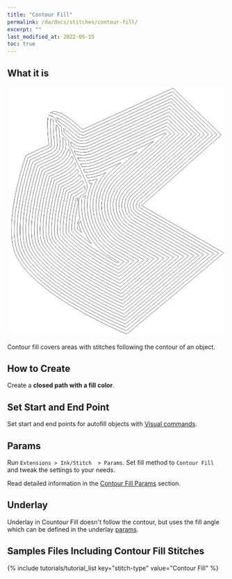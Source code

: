 ```yaml
---
title: "Contour Fill"
permalink: /da/docs/stitches/contour-fill/
excerpt: ""
last_modified_at: 2022-05-15
toc: true
---
```

## What it is

![Contour fill detail](/assets/images/docs/contour-fill-detail.jpg)

Contour fill covers areas with stitches following the contour of an object.

## How to Create

Create a **closed path with a fill color**.

## Set Start and End Point

Set start and end points for autofill objects with [Visual commands](/docs/commands/).

## Params

Run `Extensions > Ink/Stitch  > Params`. Set fill method to `Contour Fill` and tweak the settings to your needs.

Read detailed information in the [Contour Fill Params](/docs/params/#contour-fill-params) section.

## Underlay

Underlay in Countour Fill doesn't follow the contour, but uses the fill angle which can be defined in the underlay [params](/docs/params/#fill-underlay).

## Samples Files Including Contour Fill Stitches
{% include tutorials/tutorial_list key="stitch-type" value="Contour Fill" %}
